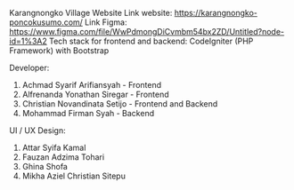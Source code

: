 Karangnongko Village Website
Link website: https://karangnongko-poncokusumo.com/
Link Figma: https://www.figma.com/file/WwPdmongDiCvmbm54bx2ZD/Untitled?node-id=1%3A2
Tech stack for frontend and backend: CodeIgniter (PHP Framework) with Bootstrap

Developer:
1. Achmad Syarif Arifiansyah - Frontend
2. Alfrenanda Yonathan Siregar - Frontend
3. Christian Novandinata Setijo - Frontend and Backend
4. Mohammad Firman Syah - Backend

UI / UX Design:
1. Attar Syifa Kamal
2. Fauzan Adzima Tohari
3. Ghina Shofa
4. Mikha Aziel Christian Sitepu
